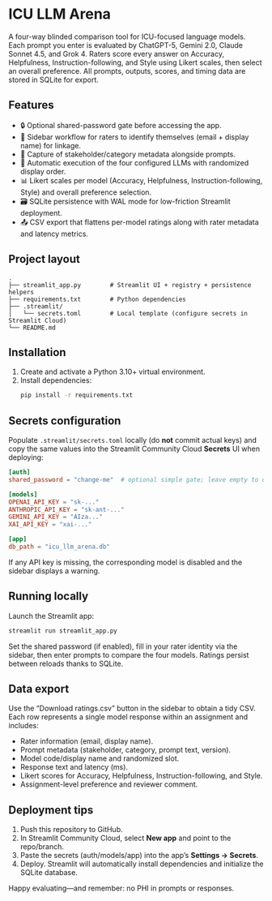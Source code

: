 # ICU LLM Arena

A four-way blinded comparison tool for ICU-focused language models. Each prompt you enter is evaluated by ChatGPT-5, Gemini 2.0, Claude Sonnet 4.5, and Grok 4. Raters score every answer on Accuracy, Helpfulness, Instruction-following, and Style using Likert scales, then select an overall preference. All prompts, outputs, scores, and timing data are stored in SQLite for export.

## Features
- 🔒 Optional shared-password gate before accessing the app.
- 👥 Sidebar workflow for raters to identify themselves (email + display name) for linkage.
- 📝 Capture of stakeholder/category metadata alongside prompts.
- 🤖 Automatic execution of the four configured LLMs with randomized display order.
- 📊 Likert scales per model (Accuracy, Helpfulness, Instruction-following, Style) and overall preference selection.
- 🗃️ SQLite persistence with WAL mode for low-friction Streamlit deployment.
- 📤 CSV export that flattens per-model ratings along with rater metadata and latency metrics.

## Project layout
```
.
├── streamlit_app.py        # Streamlit UI + registry + persistence helpers
├── requirements.txt        # Python dependencies
├── .streamlit/
│   └── secrets.toml        # Local template (configure secrets in Streamlit Cloud)
└── README.md
```

## Installation
1. Create and activate a Python 3.10+ virtual environment.
2. Install dependencies:
   ```bash
   pip install -r requirements.txt
   ```

## Secrets configuration
Populate `.streamlit/secrets.toml` locally (do **not** commit actual keys) and copy the same values into the Streamlit Community Cloud **Secrets** UI when deploying:

```toml
[auth]
shared_password = "change-me"  # optional simple gate; leave empty to disable

[models]
OPENAI_API_KEY = "sk-..."
ANTHROPIC_API_KEY = "sk-ant-..."
GEMINI_API_KEY = "AIza..."
XAI_API_KEY = "xai-..."

[app]
db_path = "icu_llm_arena.db"
```

If any API key is missing, the corresponding model is disabled and the sidebar displays a warning.

## Running locally
Launch the Streamlit app:
```bash
streamlit run streamlit_app.py
```
Set the shared password (if enabled), fill in your rater identity via the sidebar, then enter prompts to compare the four models. Ratings persist between reloads thanks to SQLite.

## Data export
Use the “Download ratings.csv” button in the sidebar to obtain a tidy CSV. Each row represents a single model response within an assignment and includes:
- Rater information (email, display name).
- Prompt metadata (stakeholder, category, prompt text, version).
- Model code/display name and randomized slot.
- Response text and latency (ms).
- Likert scores for Accuracy, Helpfulness, Instruction-following, and Style.
- Assignment-level preference and reviewer comment.

## Deployment tips
1. Push this repository to GitHub.
2. In Streamlit Community Cloud, select **New app** and point to the repo/branch.
3. Paste the secrets (auth/models/app) into the app’s **Settings → Secrets**.
4. Deploy. Streamlit will automatically install dependencies and initialize the SQLite database.

Happy evaluating—and remember: no PHI in prompts or responses.

